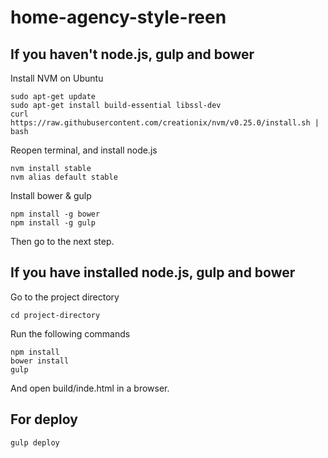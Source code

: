 home-agency-style-reen
======================

## If you haven't node.js, gulp and bower

Install NVM on Ubuntu

    sudo apt-get update
    sudo apt-get install build-essential libssl-dev
    curl https://raw.githubusercontent.com/creationix/nvm/v0.25.0/install.sh | bash

Reopen terminal, and install node.js

    nvm install stable
    nvm alias default stable

Install bower & gulp

    npm install -g bower
    npm install -g gulp

Then go to the next step.

## If you have installed node.js, gulp and bower
Go to the project directory

    cd project-directory

Run the following commands

    npm install
    bower install
    gulp

And open build/inde.html in a browser.

## For deploy

    gulp deploy
